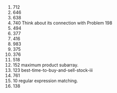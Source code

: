 
1. 712
2. 646
3. 638
4. 740 Think about its connection with Problem 198
5. 494 
6. 377
7. 416
8. 983
9. 375
10. 376
11. 518
12. 152 maximum product subarray.
13. 123 best-time-to-buy-and-sell-stock-iii
14. 761
15. 10 regular expression matching.
16. 138